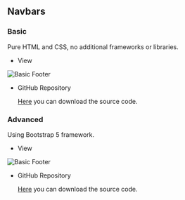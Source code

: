 ## Navbars

### Basic

Pure HTML and CSS, no additional frameworks or libraries.

- View

![Basic Footer](/Articles/FrontEnd/Templates/navbarbasic.png)

- GitHub Repository

  [Here](https://github.com/SamuelFoc/Cerebro-Stream-Projects/tree/main/FrontEnd/Templates/Navbars/Basic) you can download the source code.

### Advanced

Using Bootstrap 5 framework.

- View

![Basic Footer](/Articles/FrontEnd/Templates/navbaradvanced.png)

- GitHub Repository

  [Here](https://github.com/SamuelFoc/Cerebro-Stream-Projects/tree/main/FrontEnd/Templates/Navbars/Advanced) you can download the source code.
